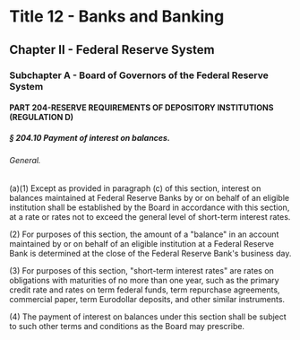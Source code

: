 
# Title 12 - Banks and Banking
## Chapter II - Federal Reserve System
### Subchapter A - Board of Governors of the Federal Reserve System
#### PART 204-RESERVE REQUIREMENTS OF DEPOSITORY INSTITUTIONS (REGULATION D)
##### § 204.10 Payment of interest on balances.
###### General.

(a)(1) Except as provided in paragraph (c) of this section, interest on balances maintained at Federal Reserve Banks by or on behalf of an eligible institution shall be established by the Board in accordance with this section, at a rate or rates not to exceed the general level of short-term interest rates.

(2) For purposes of this section, the amount of a "balance" in an account maintained by or on behalf of an eligible institution at a Federal Reserve Bank is determined at the close of the Federal Reserve Bank's business day.

(3) For purposes of this section, "short-term interest rates" are rates on obligations with maturities of no more than one year, such as the primary credit rate and rates on term federal funds, term repurchase agreements, commercial paper, term Eurodollar deposits, and other similar instruments.

(4) The payment of interest on balances under this section shall be subject to such other terms and conditions as the Board may prescribe.
